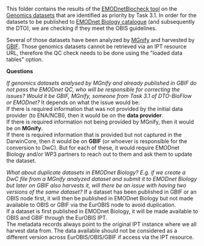 This folder contains the results of the [EMODnetBiocheck tool](https://github.com/EMODnet/EMODnetBiocheck) on the [Genomics datasets](https://github.com/cpavloud/Genomics_DTO-BioFlow/blob/main/QC_results/Genomics_datasets.tsv) that are identified as priority by Task 3.1. 
In order for the datasets to be published to [EMODnet Biology catalogue](https://emodnet.ec.europa.eu/geonetwork/srv/eng/catalog.search#/search?resultType=details&sortBy=sortDate&from=1&to=20) (and subsequently the DTO), we are checking if they meet the OBIS guidelines.

Several of those datasets have been analyzed by [MGnify](https://www.ebi.ac.uk/metagenomics) and harvested by [GBIF](https://www.gbif.org/publisher/ab733144-7043-4e88-bd4f-fca7bf858880). Those genomics datasets cannot be retrieved via an IPT resource URL, therefore the QC check needs to be done using the "loaded data tables" option.





**Questions**


*If genomics datasets analysed by MGnify and already published in GBIF do not pass the EMODnet QC, who will be responsible for correcting the issues? Would it be GBIF, MGnify, someone from Task 3.1 of DTO-BioFlow or EMODnet?*
It depends on what the issue would be:  
If there is required information that was not provided by the initial data provider (to ENA/NCBI), then it would be on the **data provider**.  
If there is required information not being provided by MGnify, then it would be on **MGnify**.  
If there is required information that is provided but not captured in the DarwinCore, then it would be on **GBIF** (or whoever is responsible for the conversion to DwC). 
But for each of these, it would require EMODnet Biology and/or WP3 partners to reach out to them and ask them to update the dataset. 

*What about duplicate datasets in EMODnet Biology? E.g. if we create a DwC file from a MGnify analyzed dataset and submit it to EMODnet Biology but later on GBIF also harvests it, will there be an issue with having two versions of the same dataset?*
If a dataset has been published in GBIF or an OBIS node first, it will then be published in EMODnet Biology but not made available to OBIS or GBIF via the EurOBIS node to avoid duplication.  
If a dataset is first published in EMODnet Biology, it will be made available to OBIS and GBIF through the EurOBIS IPT.  
The metadata records always point to the original IPT instance where we all harvest data from. The data available should not be considered as a different version across EurOBIS/OBIS/GBIF if access via the IPT resource. 





